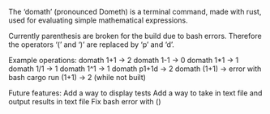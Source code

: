 The ‘domath’ (pronounced Dometh) is a terminal command, made with rust, used for evaluating simple mathematical expressions.

Currently parenthesis are broken for the build due to bash errors. Therefore the operators ‘(’ and ‘)’ are replaced by ‘p’ and ‘d’.

Example operations:
	domath 1+1 -> 2
	domath 1-1 -> 0
	domath 1*1 -> 1
	domath 1/1 -> 1
	domath 1^1 -> 1
domath p1+1d -> 2
	domath (1+1) -> error with bash
	cargo run (1+1) -> 2 (while not built)
	
Future features:
	Add a way to display tests
	Add a way to take in text file and output results in text file
	Fix bash error with ()